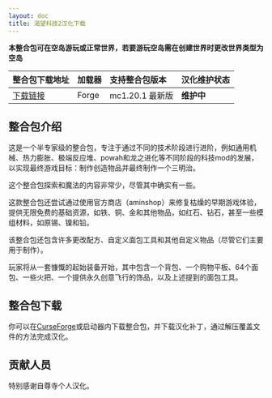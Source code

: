 ```yaml
---
layout: doc
title: 渴望科技2汉化下载
---
```


**本整合包可在空岛游玩或正常世界，若要游玩空岛需在创建世界时更改世界类型为空岛**

| 整合包下载地址                                                              | 加载器 | 支持整合包版本  | 汉化维护状态 |
| :-------------------------------------------------------------------------- | :----- | :-------------- | :----------- |
| [下载链接](https://www.curseforge.com/minecraft/modpacks/hungry-for-tech-2) | Forge  | mc1.20.1 最新版 | **维护中**   |

<DownloadLinks :methods="[
  { id: 'baidu-drive', text: '下载汉化', icon: '/imgs/svg/baidu-drive.svg', link: 'https://pan.baidu.com/s/1OI533N2IMHssFsoGm5o0lg?pwd=x068#list/path=%2F%E8%87%AA%E5%B0%8A%E5%AF%BA%E6%B1%89%E5%8C%96%E5%85%A8%E9%9B%86%2F1.20.x' },
  { id: 'bilibili', text: '专栏介绍', icon: '/imgs/svg/bilibili.svg', link: 'https://www.bilibili.com/read/cv37971713' },
  { id: 'lazy', text: '懒汉下载', icon: '/imgs/logo/logo_64.png', link: 'https://pan.baidu.com/s/1OI533N2IMHssFsoGm5o0lg?pwd=x068#list/path=%2F%E8%87%AA%E5%B0%8A%E5%AF%BA%E6%B1%89%E5%8C%96%E5%85%A8%E9%9B%86%2F1.20.x' }
]" />

## 整合包介绍

这是一个半专家级的整合包，专注于通过不同的技术阶段进行进阶，例如通用机械、热力膨胀、极端反应堆、powah和龙之进化等不同阶段的科技mod的发展，以实现最终游戏目标：制作创造物品并最终制作一个三明治。

这个整合包探索和魔法的内容非常少，尽管其中确实有一些。

这款整合包还尝试通过使用官方商店（aminshop）来修复枯燥的早期游戏体验，提供无限免费的基础资源，如铁、铜、金和其他物品，如红石、钻石，甚至一些模组材料，如原锡、镍和铅。

该整合包还包含许多更改配方、自定义面包工具和其他自定义物品（尽管它们主要用于制作）。

玩家将从一套慷慨的起始装备开始，其中包含一个背包、一个购物平板、64个面包、一些火把、一个提供永久创意飞行的饰品，以及上述提到的面包工具。

## 整合包下载

你可以在[CurseForge](https://www.curseforge.com/minecraft/modpacks/hungry-for-tech-2)或启动器内下载整合包，并下载汉化补丁，通过解压覆盖文件的方法完成汉化。

## 贡献人员

特别感谢自尊寺个人汉化。

<DocSupport />
